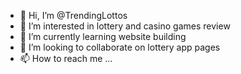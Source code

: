 - 👋 Hi, I’m @TrendingLottos
- 👀 I’m interested in lottery and casino games review
- 🌱 I’m currently learning website building
- 💞️ I’m looking to collaborate on lottery app pages
- 📫 How to reach me ...

<!---
TrendingLottos/TrendingLottos is a ✨ special ✨ repository because its `reviews.md` (this file) appears on your GitHub profile.
You can click the Preview link to take a look at your changes.
--->
